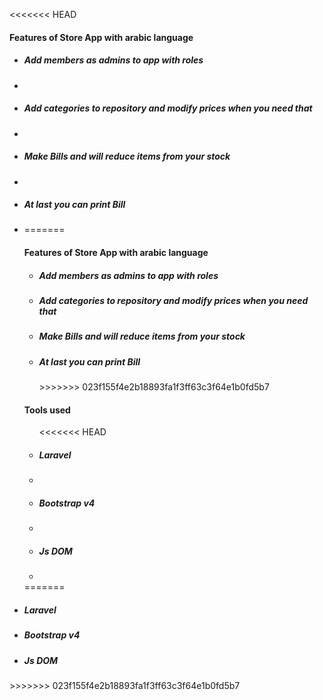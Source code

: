 <<<<<<< HEAD
<h4>Features of Store App with arabic language</h4>  
<ul>
<li><h5>Add members as admins to app with roles</h5><li>
<li><h5>Add categories to repository and modify prices when you need that</h5><li>
<li><h5>Make Bills and will reduce items from your stock </h5><li>
<li><h5>At last you can print Bill</h5><li>
=======
 <h4>Features of Store App with arabic language</h4>  
<ul>
<li><h5>Add members as admins to app with roles</h5></li>
<li><h5>Add categories to repository and modify prices when you need that</h5></li>
<li><h5>Make Bills and will reduce items from your stock </h5></li>
<li><h5>At last you can print Bill</h5></li>
>>>>>>> 023f155f4e2b18893fa1f3ff63c3f64e1b0fd5b7
</ul>

<h4>Tools used </h4>  
<ul>
<<<<<<< HEAD
<li><h5>Laravel</h5><li>
<li><h5>Bootstrap v4</h5><li>
<li><h5>Js DOM</h5><li>
</ul>
=======
<li><h5>Laravel</h5></li>
<li><h5>Bootstrap v4</h5></li>
<li><h5>Js DOM</h5></li>
</ul>
>>>>>>> 023f155f4e2b18893fa1f3ff63c3f64e1b0fd5b7
